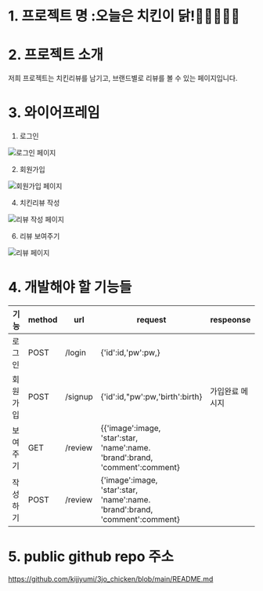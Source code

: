 # 1. 프로젝트 명 :오늘은 치킨이 닭!🍗🍗🍗🍗🍗
# 2. 프로젝트 소개
저희 프로젝트는 치킨리뷰를 남기고, 브랜드별로 리뷰를 볼 수 있는 페이지입니다. 
# 3. 와이어프레임
1. 로그인 

![로그인 페이지](https://user-images.githubusercontent.com/107826749/174544262-15747c66-6524-4641-ad4f-51d4cef56436.JPG)

2. 회원가입

![회원가입 페이지](https://user-images.githubusercontent.com/107826749/174544433-ca2e27e2-0265-4b80-90d7-c49eeaf4ab0e.JPG)

4. 치킨리뷰 작성

![리뷰 작성 페이지](https://user-images.githubusercontent.com/107826749/174544398-16f4d168-b0ab-4ec2-bfab-99069fb51f80.JPG)

6. 리뷰 보여주기

![리뷰 페이지](https://user-images.githubusercontent.com/107826749/174544418-12168148-9e78-4090-99f9-c692dac864c7.JPG)

# 4. 개발해야 할 기능들

 |기능|method|url|request|respeonse|
|------|------|--------|-------------------|-------------|
|로그인|POST|/login|{'id':id,'pw':pw,}||
|회원가입|POST|/signup|{'id':id,"pw':pw,'birth':birth}|가입완료 메시지|
|보여주기|GET|/review|{{'image':image,<br>'star':star,<br>'name':name.<br>'brand':brand,<br>'comment':comment}||
|작성하기|POST|/review|{'image':image,<br>'star':star,<br>'name':name.<br>'brand':brand,<br>'comment':comment}||
# 5. public github repo 주소

https://github.com/kijjyumi/3jo_chicken/blob/main/README.md
